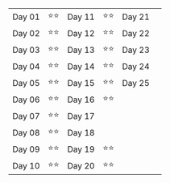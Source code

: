 |      |    |      |    |      |    |
|------|----|------|----|------|----|
|Day 01|⭐⭐|Day 11|⭐⭐|Day 21|    |
|Day 02|⭐⭐|Day 12|⭐⭐|Day 22|    |
|Day 03|⭐⭐|Day 13|⭐⭐|Day 23|    |
|Day 04|⭐⭐|Day 14|⭐⭐|Day 24|    |
|Day 05|⭐⭐|Day 15|⭐⭐|Day 25|    |
|Day 06|⭐⭐|Day 16|⭐⭐|      |    |
|Day 07|⭐⭐|Day 17|    |      |    |
|Day 08|⭐⭐|Day 18|    |      |    |
|Day 09|⭐⭐|Day 19|⭐⭐|      |    |
|Day 10|⭐⭐|Day 20|⭐⭐|      |    |
